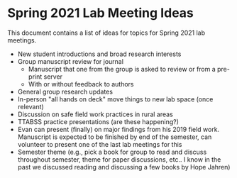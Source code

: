 # Spring 2021 Lab Meeting Ideas

This document contains a list of ideas for topics for Spring 2021 lab meetings.

- New student introductions and broad research interests
- Group manuscript review for journal
    - Manuscript that one from the group is asked to review or from a pre-print server
    - With or without feedback to authors
- General group research updates
- In-person "all hands on deck" move things to new lab space (once relevant)
- Discussion on safe field work practices in rural areas
- TTABSS practice presentations (are these happening?)
- Evan can present (finally) on major findings from his 2019 field work. Manuscript is expected to be finished by end of the semester, can volunteer to present one of the last lab meetings for this
- Semester theme (e.g., pick a book for group to read and discuss throughout semester, theme for paper discussions, etc.. I know in the past we discussed reading and discussing a few books by Hope Jahren)
